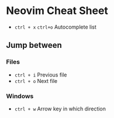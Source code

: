 # Neovim Cheat Sheet
* `ctrl + x` `ctrl+o` Autocomplete list
## Jump between
### Files
* `ctrl + i` Previous file
* `ctrl + o` Next file

### Windows
* `ctrl + w` Arrow key in which direction